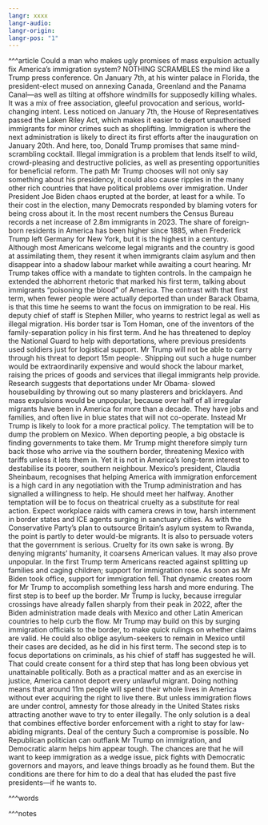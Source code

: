 ```yaml
---
langr: xxxx
langr-audio: 
langr-origin: 
langr-pos: "1"
---
```


^^^article
Could a man who makes ugly promises of mass expulsion actually fix America’s immigration system?
NOTHING SCRAMBLES the mind like a Trump press conference. On January 7th, at his winter palace in Florida, the president-elect mused on annexing Canada, Greenland and the Panama Canal—as well as tilting at offshore windmills for supposedly killing whales. It was a mix of free association, gleeful provocation and serious, world-changing intent.
Less noticed on January 7th, the House of Representatives passed the Laken Riley Act, which makes it easier to deport unauthorised immigrants for minor crimes such as shoplifting. Immigration is where the next administration is likely to direct its first efforts after the inauguration on January 20th. And here, too, Donald Trump promises that same mind-scrambling cocktail. Illegal immigration is a problem that lends itself to wild, crowd-pleasing and destructive policies, as well as presenting opportunities for beneficial reform. The path Mr Trump chooses will not only say something about his presidency, it could also cause ripples in the many other rich countries that have political problems over immigration.
Under President Joe Biden chaos erupted at the border, at least for a while. To their cost in the election, many Democrats responded by blaming voters for being cross about it. In the most recent numbers the Census Bureau records a net increase of 2.8m immigrants in 2023. The share of foreign-born residents in America has been higher since 1885, when Frederick Trump left Germany for New York, but it is the highest in a century. Although most Americans welcome legal migrants and the country is good at assimilating them, they resent it when immigrants claim asylum and then disappear into a shadow labour market while awaiting a court hearing.
Mr Trump takes office with a mandate to tighten controls. In the campaign he extended the abhorrent rhetoric that marked his first term, talking about immigrants “poisoning the blood” of America. The contrast with that first term, when fewer people were actually deported than under Barack Obama, is that this time he seems to want the focus on immigration to be real. His deputy chief of staff is Stephen Miller, who yearns to restrict legal as well as illegal migration. His border tsar is Tom Homan, one of the inventors of the family-separation policy in his first term. And he has threatened to deploy the National Guard to help with deportations, where previous presidents used soldiers just for logistical support.
Mr Trump will not be able to carry through his threat to deport 15m people·. Shipping out such a huge number would be extraordinarily expensive and would shock the labour market, raising the prices of goods and services that illegal immigrants help provide. Research suggests that deportations under Mr Obama· slowed housebuilding by throwing out so many plasterers and bricklayers. And mass expulsions would be unpopular, because over half of all irregular migrants have been in America for more than a decade. They have jobs and families, and often live in blue states that will not co-operate.
Instead Mr Trump is likely to look for a more practical policy. The temptation will be to dump the problem on Mexico. When deporting people, a big obstacle is finding governments to take them. Mr Trump might therefore simply turn back those who arrive via the southern border, threatening Mexico with tariffs unless it lets them in. Yet it is not in America’s long-term interest to destabilise its poorer, southern neighbour. Mexico’s president, Claudia Sheinbaum, recognises that helping America with immigration enforcement is a high card in any negotiation with the Trump administration and has signalled a willingness to help. He should meet her halfway.
Another temptation will be to focus on theatrical cruelty as a substitute for real action. Expect workplace raids with camera crews in tow, harsh internment in border states and ICE agents surging in sanctuary cities. As with the Conservative Party’s plan to outsource Britain’s asylum system to Rwanda, the point is partly to deter would-be migrants. It is also to persuade voters that the government is serious.
Cruelty for its own sake is wrong. By denying migrants’ humanity, it coarsens American values. It may also prove unpopular. In the first Trump term Americans reacted against splitting up families and caging children; support for immigration rose. As soon as Mr Biden took office, support for immigration fell. That dynamic creates room for Mr Trump to accomplish something less harsh and more enduring.
The first step is to beef up the border. Mr Trump is lucky, because irregular crossings have already fallen sharply from their peak in 2022, after the Biden administration made deals with Mexico and other Latin American countries to help curb the flow. Mr Trump may build on this by surging immigration officials to the border, to make quick rulings on whether claims are valid. He could also oblige asylum-seekers to remain in Mexico until their cases are decided, as he did in his first term. The second step is to focus deportations on criminals, as his chief of staff has suggested he will.
That could create consent for a third step that has long been obvious yet unattainable politically. Both as a practical matter and as an exercise in justice, America cannot deport every unlawful migrant. Doing nothing means that around 11m people will spend their whole lives in America without ever acquiring the right to live there. But unless immigration flows are under control, amnesty for those already in the United States risks attracting another wave to try to enter illegally. The only solution is a deal that combines effective border enforcement with a right to stay for law-abiding migrants.
Deal of the century
Such a compromise is possible. No Republican politician can outflank Mr Trump on immigration, and Democratic alarm helps him appear tough. The chances are that he will want to keep immigration as a wedge issue, pick fights with Democratic governors and mayors, and leave things broadly as he found them. But the conditions are there for him to do a deal that has eluded the past five presidents—if he wants to.


^^^words


^^^notes